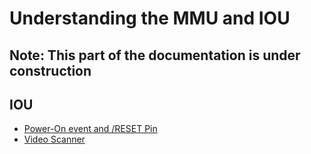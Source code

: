 # Understanding the MMU and IOU

## Note: This part of the documentation is under construction

## IOU
 - [Power-On event and /RESET Pin](reset-and-power-on.md)
 - [Video Scanner](video-scanner.md)